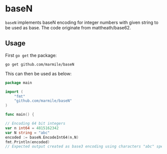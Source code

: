 # baseN

`baseN` implements baseN encoding for integer numbers with given string to be used as base.
The code originate from mattheath/base62. 


## Usage

First `go get` the package:
```
go get github.com/marmile/baseN
```

This can then be used as below:
```go
package main

import (
    "fmt"
    "github.com/marmile/baseN"
)

func main() {

// Encoding 64 bit integers
var n int64 = 4815162342
var N string = "abc"
encoded := baseN.EncodeInt64(n,N)
fmt.Println(encoded) 
// Expected output created as base3 encoding using characters "abc" specified in string N: bbabacbcabcabcacccaaa

```

